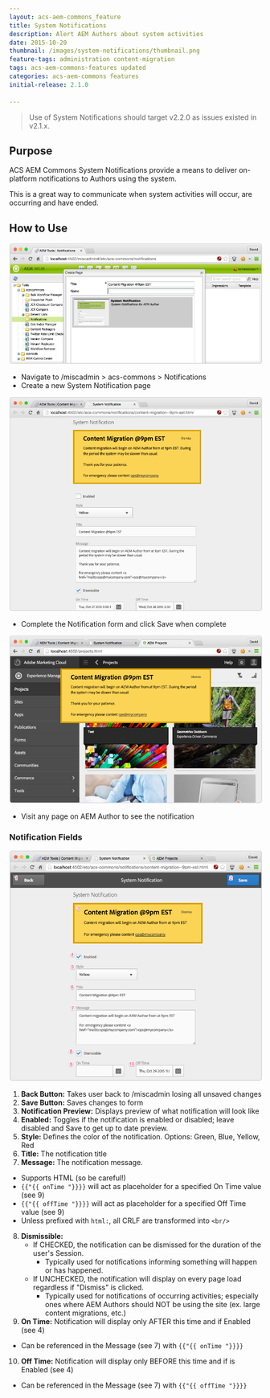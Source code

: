 ```yaml
---
layout: acs-aem-commons_feature
title: System Notifications
description: Alert AEM Authors about system activities
date: 2015-10-20
thumbnail: /images/system-notifications/thumbnail.png
feature-tags: administration content-migration
tags: acs-aem-commons-features updated
categories: acs-aem-commons features
initial-release: 2.1.0

---
```


> Use of System Notifications should target v2.2.0 as issues existed in v2.1.x.

## Purpose

ACS AEM Commons System Notifications provide a means to deliver on-platform notifications to Authors using the system.

This is a great way to communicate when system activities will occur, are occurring and have ended.

## How to Use

![Create Notification Page](/acs-aem-commons/images/system-notifications/create-page.png)

* Navigate to /miscadmin > acs-commons > Notifications
* Create a new System Notification page

![Create Notification](/acs-aem-commons/images/system-notifications/create-notification.png)

* Complete the Notification form and click Save when complete

![See Notification](/acs-aem-commons/images/system-notifications/notification-display.png)

* Visit any page on AEM Author to see the notification

### Notification Fields

![See Notification](/acs-aem-commons/images/system-notifications/legend.png)

1. **Back Button:** Takes user back to /miscadmin losing all unsaved changes
2. **Save Button:** Saves changes to form
3. **Notification Preview:** Displays preview of what notification will look like
4. **Enabled:** Toggles if the notification is enabled or disabled; leave disabled and Save to get up to date preview.
5. **Style:** Defines the color of the notification. Options: Green, Blue, Yellow, Red
6. **Title:** The notification title
7. **Message:** The notification message.
  * Supports HTML (so be careful!)
  * `{{"{{ onTime "}}}}` will act as placeholder for a specified On Time value (see 9)
  * `{{"{{ offTime "}}}}` will act as placeholder for a specified Off Time value (see 9)
  * Unless prefixed with `html:`, all CRLF are transformed into `<br/>`

8. **Dismissible:**
   * If CHECKED, the notification can be dismissed for the duration of the user's Session.
      * Typically used for notifications informing something will happen or has happened.
   * If UNCHECKED, the notification will display on every page load regardless if "Dismiss" is clicked.
      * Typically used for notifications of occurring activities; especially ones where AEM Authors should NOT be using the site (ex. large content migrations, etc.)
9. **On Time:** Notification will display only AFTER this time and if Enabled (see 4)
  * Can be referenced in the Message (see 7) with `{{"{{ onTime "}}}}`
10. **Off Time:** Notification will display only BEFORE this time and if is Enabled (see 4)
  * Can be referenced in the Message (see 7) with `{{"{{ offTime "}}}}`
